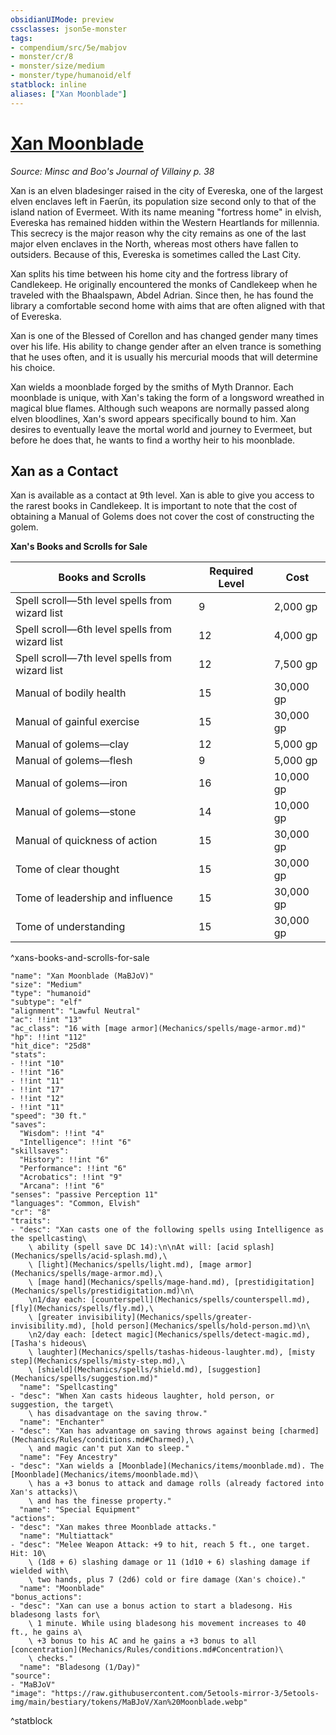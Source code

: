 ```yaml
---
obsidianUIMode: preview
cssclasses: json5e-monster
tags:
- compendium/src/5e/mabjov
- monster/cr/8
- monster/size/medium
- monster/type/humanoid/elf
statblock: inline
aliases: ["Xan Moonblade"]
---
```

# [Xan Moonblade](Mechanics\bestiary\npc/xan-moonblade-mabjov.md)
*Source: Minsc and Boo's Journal of Villainy p. 38*  

Xan is an elven bladesinger raised in the city of Evereska, one of the largest elven enclaves left in Faerûn, its population size second only to that of the island nation of Evermeet. With its name meaning "fortress home" in elvish, Evereska has remained hidden within the Western Heartlands for millennia. This secrecy is the major reason why the city remains as one of the last major elven enclaves in the North, whereas most others have fallen to outsiders. Because of this, Evereska is sometimes called the Last City.

Xan splits his time between his home city and the fortress library of Candlekeep. He originally encountered the monks of Candlekeep when he traveled with the Bhaalspawn, Abdel Adrian. Since then, he has found the library a comfortable second home with aims that are often aligned with that of Evereska.

Xan is one of the Blessed of Corellon and has changed gender many times over his life. His ability to change gender after an elven trance is something that he uses often, and it is usually his mercurial moods that will determine his choice.

Xan wields a moonblade forged by the smiths of Myth Drannor. Each moonblade is unique, with Xan's taking the form of a longsword wreathed in magical blue flames. Although such weapons are normally passed along elven bloodlines, Xan's sword appears specifically bound to him. Xan desires to eventually leave the mortal world and journey to Evermeet, but before he does that, he wants to find a worthy heir to his moonblade.

## Xan as a Contact

Xan is available as a contact at 9th level. Xan is able to give you access to the rarest books in Candlekeep. It is important to note that the cost of obtaining a Manual of Golems does not cover the cost of constructing the golem.

**Xan's Books and Scrolls for Sale**

| Books and Scrolls | Required Level | Cost |
|-------------------|----------------|------|
| Spell scroll—5th level spells from wizard list | 9 | 2,000 gp |
| Spell scroll—6th level spells from wizard list | 12 | 4,000 gp |
| Spell scroll—7th level spells from wizard list | 12 | 7,500 gp |
| Manual of bodily health | 15 | 30,000 gp |
| Manual of gainful exercise | 15 | 30,000 gp |
| Manual of golems—clay | 12 | 5,000 gp |
| Manual of golems—flesh | 9 | 5,000 gp |
| Manual of golems—iron | 16 | 10,000 gp |
| Manual of golems—stone | 14 | 10,000 gp |
| Manual of quickness of action | 15 | 30,000 gp |
| Tome of clear thought | 15 | 30,000 gp |
| Tome of leadership and influence | 15 | 30,000 gp |
| Tome of understanding | 15 | 30,000 gp |
^xans-books-and-scrolls-for-sale

```statblock
"name": "Xan Moonblade (MaBJoV)"
"size": "Medium"
"type": "humanoid"
"subtype": "elf"
"alignment": "Lawful Neutral"
"ac": !!int "13"
"ac_class": "16 with [mage armor](Mechanics/spells/mage-armor.md)"
"hp": !!int "112"
"hit_dice": "25d8"
"stats":
- !!int "10"
- !!int "16"
- !!int "11"
- !!int "17"
- !!int "12"
- !!int "11"
"speed": "30 ft."
"saves":
  "Wisdom": !!int "4"
  "Intelligence": !!int "6"
"skillsaves":
  "History": !!int "6"
  "Performance": !!int "6"
  "Acrobatics": !!int "9"
  "Arcana": !!int "6"
"senses": "passive Perception 11"
"languages": "Common, Elvish"
"cr": "8"
"traits":
- "desc": "Xan casts one of the following spells using Intelligence as the spellcasting\
    \ ability (spell save DC 14):\n\nAt will: [acid splash](Mechanics/spells/acid-splash.md),\
    \ [light](Mechanics/spells/light.md), [mage armor](Mechanics/spells/mage-armor.md),\
    \ [mage hand](Mechanics/spells/mage-hand.md), [prestidigitation](Mechanics/spells/prestidigitation.md)\n\
    \n1/day each: [counterspell](Mechanics/spells/counterspell.md), [fly](Mechanics/spells/fly.md),\
    \ [greater invisibility](Mechanics/spells/greater-invisibility.md), [hold person](Mechanics/spells/hold-person.md)\n\
    \n2/day each: [detect magic](Mechanics/spells/detect-magic.md), [Tasha's hideous\
    \ laughter](Mechanics/spells/tashas-hideous-laughter.md), [misty step](Mechanics/spells/misty-step.md),\
    \ [shield](Mechanics/spells/shield.md), [suggestion](Mechanics/spells/suggestion.md)"
  "name": "Spellcasting"
- "desc": "When Xan casts hideous laughter, hold person, or suggestion, the target\
    \ has disadvantage on the saving throw."
  "name": "Enchanter"
- "desc": "Xan has advantage on saving throws against being [charmed](Mechanics/Rules/conditions.md#Charmed),\
    \ and magic can't put Xan to sleep."
  "name": "Fey Ancestry"
- "desc": "Xan wields a [Moonblade](Mechanics/items/moonblade.md). The [Moonblade](Mechanics/items/moonblade.md)\
    \ has a +3 bonus to attack and damage rolls (already factored into Xan's attacks)\
    \ and has the finesse property."
  "name": "Special Equipment"
"actions":
- "desc": "Xan makes three Moonblade attacks."
  "name": "Multiattack"
- "desc": "Melee Weapon Attack: +9 to hit, reach 5 ft., one target. Hit: 10\
    \ (1d8 + 6) slashing damage or 11 (1d10 + 6) slashing damage if wielded with\
    \ two hands, plus 7 (2d6) cold or fire damage (Xan's choice)."
  "name": "Moonblade"
"bonus_actions":
- "desc": "Xan can use a bonus action to start a bladesong. His bladesong lasts for\
    \ 1 minute. While using bladesong his movement increases to 40 ft., he gains a\
    \ +3 bonus to his AC and he gains a +3 bonus to all [concentration](Mechanics/Rules/conditions.md#Concentration)\
    \ checks."
  "name": "Bladesong (1/Day)"
"source":
- "MaBJoV"
"image": "https://raw.githubusercontent.com/5etools-mirror-3/5etools-img/main/bestiary/tokens/MaBJoV/Xan%20Moonblade.webp"
```
^statblock